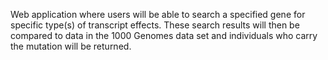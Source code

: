 Web application where users will be able to search a specified gene for specific type(s) of transcript effects. These search results will then be compared to data in the 1000 Genomes data set and individuals who carry the mutation will be returned.